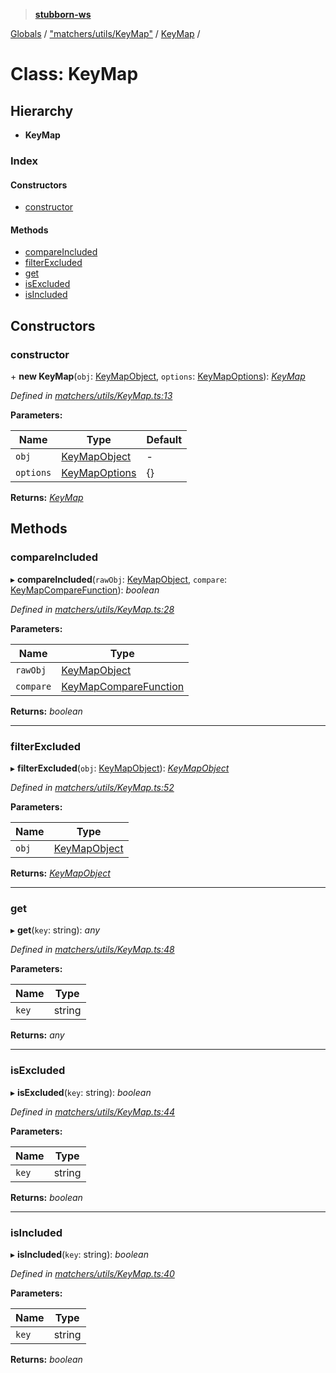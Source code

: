 > **[stubborn-ws](../README.md)**

[Globals](../globals.md) / ["matchers/utils/KeyMap"](../modules/_matchers_utils_keymap_.md) / [KeyMap](_matchers_utils_keymap_.keymap.md) /

# Class: KeyMap

## Hierarchy

* **KeyMap**

### Index

#### Constructors

* [constructor](_matchers_utils_keymap_.keymap.md#constructor)

#### Methods

* [compareIncluded](_matchers_utils_keymap_.keymap.md#compareincluded)
* [filterExcluded](_matchers_utils_keymap_.keymap.md#filterexcluded)
* [get](_matchers_utils_keymap_.keymap.md#get)
* [isExcluded](_matchers_utils_keymap_.keymap.md#isexcluded)
* [isIncluded](_matchers_utils_keymap_.keymap.md#isincluded)

## Constructors

###  constructor

\+ **new KeyMap**(`obj`: [KeyMapObject](../modules/_matchers_utils_keymap_.md#keymapobject), `options`: [KeyMapOptions](../interfaces/_matchers_utils_keymap_.keymapoptions.md)): *[KeyMap](_matchers_utils_keymap_.keymap.md)*

*Defined in [matchers/utils/KeyMap.ts:13](https://github.com/ybonnefond/stubborn/blob/dd66099/src/matchers/utils/KeyMap.ts#L13)*

**Parameters:**

Name | Type | Default |
------ | ------ | ------ |
`obj` | [KeyMapObject](../modules/_matchers_utils_keymap_.md#keymapobject) | - |
`options` | [KeyMapOptions](../interfaces/_matchers_utils_keymap_.keymapoptions.md) |  {} |

**Returns:** *[KeyMap](_matchers_utils_keymap_.keymap.md)*

## Methods

###  compareIncluded

▸ **compareIncluded**(`rawObj`: [KeyMapObject](../modules/_matchers_utils_keymap_.md#keymapobject), `compare`: [KeyMapCompareFunction](../modules/_matchers_utils_keymap_.md#keymapcomparefunction)): *boolean*

*Defined in [matchers/utils/KeyMap.ts:28](https://github.com/ybonnefond/stubborn/blob/dd66099/src/matchers/utils/KeyMap.ts#L28)*

**Parameters:**

Name | Type |
------ | ------ |
`rawObj` | [KeyMapObject](../modules/_matchers_utils_keymap_.md#keymapobject) |
`compare` | [KeyMapCompareFunction](../modules/_matchers_utils_keymap_.md#keymapcomparefunction) |

**Returns:** *boolean*

___

###  filterExcluded

▸ **filterExcluded**(`obj`: [KeyMapObject](../modules/_matchers_utils_keymap_.md#keymapobject)): *[KeyMapObject](../modules/_matchers_utils_keymap_.md#keymapobject)*

*Defined in [matchers/utils/KeyMap.ts:52](https://github.com/ybonnefond/stubborn/blob/dd66099/src/matchers/utils/KeyMap.ts#L52)*

**Parameters:**

Name | Type |
------ | ------ |
`obj` | [KeyMapObject](../modules/_matchers_utils_keymap_.md#keymapobject) |

**Returns:** *[KeyMapObject](../modules/_matchers_utils_keymap_.md#keymapobject)*

___

###  get

▸ **get**(`key`: string): *any*

*Defined in [matchers/utils/KeyMap.ts:48](https://github.com/ybonnefond/stubborn/blob/dd66099/src/matchers/utils/KeyMap.ts#L48)*

**Parameters:**

Name | Type |
------ | ------ |
`key` | string |

**Returns:** *any*

___

###  isExcluded

▸ **isExcluded**(`key`: string): *boolean*

*Defined in [matchers/utils/KeyMap.ts:44](https://github.com/ybonnefond/stubborn/blob/dd66099/src/matchers/utils/KeyMap.ts#L44)*

**Parameters:**

Name | Type |
------ | ------ |
`key` | string |

**Returns:** *boolean*

___

###  isIncluded

▸ **isIncluded**(`key`: string): *boolean*

*Defined in [matchers/utils/KeyMap.ts:40](https://github.com/ybonnefond/stubborn/blob/dd66099/src/matchers/utils/KeyMap.ts#L40)*

**Parameters:**

Name | Type |
------ | ------ |
`key` | string |

**Returns:** *boolean*